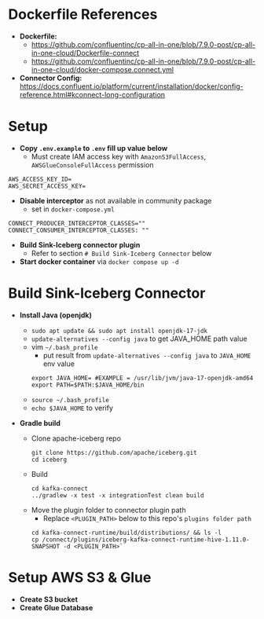 # Dockerfile References
- **Dockerfile:** 
    - https://github.com/confluentinc/cp-all-in-one/blob/7.9.0-post/cp-all-in-one-cloud/Dockerfile-connect
    - https://github.com/confluentinc/cp-all-in-one/blob/7.9.0-post/cp-all-in-one-cloud/docker-compose.connect.yml
- **Connector Config:** https://docs.confluent.io/platform/current/installation/docker/config-reference.html#kconnect-long-configuration

# Setup
- **Copy `.env.example` to `.env` fill up value below**
    - Must create IAM access key with `AmazonS3FullAccess`, `AWSGlueConsoleFullAccess` permission
```properties
AWS_ACCESS_KEY_ID= 
AWS_SECRET_ACCESS_KEY=
```
- **Disable interceptor** as not available in community package
    - set in `docker-compose.yml`
```properties
CONNECT_PRODUCER_INTERCEPTOR_CLASSES=""
CONNECT_CONSUMER_INTERCEPTOR_CLASSES: ""
```

- **Build Sink-Iceberg connector plugin**
    - Refer to section `# Build Sink-Iceberg Connector` below
- **Start docker container** via `docker compose up -d`

# Build Sink-Iceberg Connector
- **Install Java (openjdk)**
    - `sudo apt update && sudo apt install openjdk-17-jdk`
    - `update-alternatives --config java` to get JAVA_HOME path value
    - vim `~/.bash_profile`
        - put result from `update-alternatives --config java` to `JAVA_HOME` env value
        ```shell
        export JAVA_HOME= #EXAMPLE = /usr/lib/jvm/java-17-openjdk-amd64
        export PATH=$PATH:$JAVA_HOME/bin
        ```
    - `source ~/.bash_profile`
    - `echo $JAVA_HOME` to verify

- **Gradle build**
    - Clone apache-iceberg repo
        ```shell
        git clone https://github.com/apache/iceberg.git
        cd iceberg
        ```
    - Build
        ```shell
        cd kafka-connect
        ../gradlew -x test -x integrationTest clean build
        ```
    - Move the plugin folder to connector plugin path
        - Replace `<PLUGIN_PATH>` below to this repo's `plugins folder path`
        ```shell
        cd kafka-connect-runtime/build/distributions/ && ls -l
        cp /connect/plugins/iceberg-kafka-connect-runtime-hive-1.11.0-SNAPSHOT -d <PLUGIN_PATH>`
        ```


# Setup AWS S3 & Glue
- **Create S3 bucket**
- **Create Glue Database**